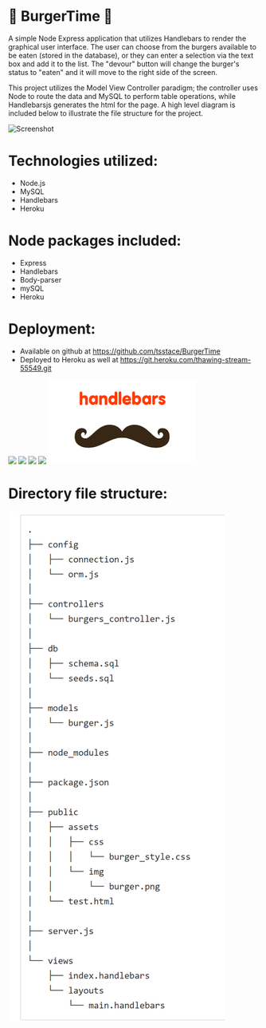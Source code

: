  # :hamburger: BurgerTime :fries:

A simple Node Express application that utilizes Handlebars to render the graphical user interface.  The user can choose from the burgers available to be eaten (stored in the database), or they can enter a selection via the text box and add it to the list.  The "devour" button will change the burger's status to "eaten" and it will move to the right side of the screen.  

This project utilizes the Model View Controller paradigm; the controller uses Node to route the data and MySQL to perform table operations, while Handlebarsjs generates the html for the page. A high level diagram is included below to illustrate the file structure for the project.

![Screenshot](./public/assets/images/Burgertime.PNG)

# Technologies utilized:
- Node.js
- MySQL
- Handlebars
- Heroku

# Node packages included:
- Express
- Handlebars
- Body-parser
- mySQL
- Heroku

# Deployment:
- Available on github at https://github.com/tsstace/BurgerTime
- Deployed to Heroku as well at https://git.heroku.com/thawing-stream-55549.git

![](http://williamavasquez.herokuapp.com/img/node.png)
 ![](http://williamavasquez.herokuapp.com/img/js.png)
 ![](http://williamavasquez.herokuapp.com/img/mysql.png)
 ![](https://github.com/heroku/favicon/blob/master/favicon.iconset/icon_32x32.png)
  ![](./public/assets/images/handlebars.png)


# Directory file structure:
![Files](./public/assets/images/Structure.PNG)
